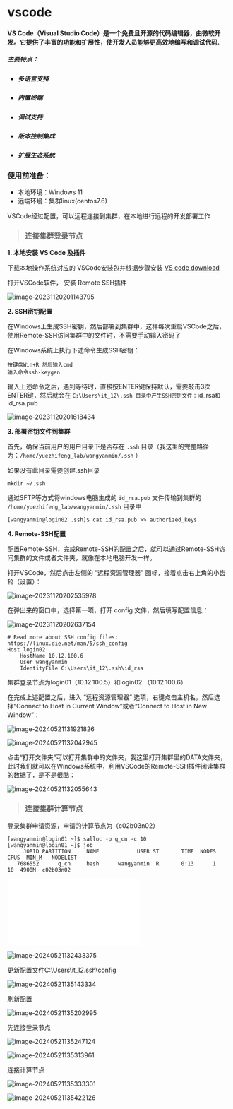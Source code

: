 #                                        vscode

#### VS Code（Visual Studio Code）是一个免费且开源的代码编辑器，由微软开发。它提供了丰富的功能和扩展性，使开发人员能够更高效地编写和调试代码.



##### 主要特点：

- ##### 多语言支持

- ##### 内置终端

- ##### 调试支持

- ##### 版本控制集成

- ##### 扩展生态系统

  

### 使用前准备：

- 本地环境：Windows 11
- 远端环境：集群linux(centos7.6)

VSCode经过配置，可以远程连接到集群，在本地进行远程的开发部署工作



> ### 连接集群登录节点



**1. 本地安装 VS Code 及插件**

下载本地操作系统对应的 VSCode安装包并根据步骤安装 [VS code download](https://code.visualstudio.com/download) 

打开VSCode软件， 安装 Remote SSH插件

<img src=".image\vscode\image-20231120201143795.png" alt="image-20231120201143795" />

**2. SSH密钥配置**

在Windows上生成SSH密钥，然后部署到集群中，这样每次重启VSCode之后，使用Remote-SSH访问集群中的文件时，不需要手动输入密码了

在Windows系统上执行下述命令生成SSH密钥：

```
按键盘Win+R 然后输入cmd
输入命令ssh-keygen
```

输入上述命令之后，遇到等待时，直接按ENTER键保持默认，需要敲击3次ENTER键，然后就会在 `C:\Users\it_12\.ssh 目录中产生SSH密钥文件：`id_rsa` 和 `id_rsa.pub

<img src=".image\vscode\image-20231120201618434.png" alt="image-20231120201618434" />



**3. 部署密钥文件到集群**

首先，确保当前用户的用户目录下是否存在 `.ssh` 目录（我这里的完整路径为：`/home/yuezhifeng_lab/wangyanmin/.ssh` ）

如果没有此目录需要创建.ssh目录

```
mkdir ~/.ssh
```

通过SFTP等方式将windows电脑生成的 `id_rsa.pub` 文件传输到集群的 `/home/yuezhifeng_lab/wangyanmin/.ssh` 目录中

```
[wangyanmin@login02 .ssh]$ cat id_rsa.pub >> authorized_keys
```



**4. Remote-SSH配置**

配置Remote-SSH，完成Remote-SSH的配置之后，就可以通过Remote-SSH访问集群的文件或者文件夹，就像在本地电脑开发一样。

打开VSCode，然后点击左侧的 “远程资源管理器” 图标，接着点击右上角的小齿轮（设置）：

<img src=".image\vscode\image-20231120202535978.png" alt="image-20231120202535978" />

在弹出来的窗口中，选择第一项，打开 config 文件，然后填写配置信息：

<img src=".image\vscode\image-20231120202637154.png" alt="image-20231120202637154" />

```
# Read more about SSH config files: https://linux.die.net/man/5/ssh_config
Host login02
    HostName 10.12.100.6
    User wangyanmin
    IdentityFile C:\Users\it_12\.ssh\id_rsa
```

 集群登录节点为login01（10.12.100.5）和login02 （10.12.100.6）

在完成上述配置之后，进入 “远程资源管理器” 选项，右键点击主机名，然后选择“Connect to Host in Current Window”或者“Connect to Host in New Window”：

![image-20240521131921826](.image\vscode\image-20240521131921826.png)

![image-20240521132042945](.image\vscode\image-20240521132042945.png)

点击“打开文件夹”可以打开集群中的文件夹，我这里打开集群里的DATA文件夹，此时我们就可以在Windows系统中，利用VSCode的Remote-SSH插件阅读集群的数据了，是不是很酷：

![image-20240521132055643](.image\vscode\image-20240521132055643.png)



> ### 连接集群计算节点

登录集群申请资源，申请的计算节点为（c02b03n02）

```
[wangyanmin@login01 ~]$ salloc -p q_cn -c 10  
[wangyanmin@login01 ~]$ job
     JOBID PARTITION     NAME            USER ST       TIME  NODES   CPUS  MIN_M   NODELIST
   7686552      q_cn     bash      wangyanmin  R       0:13      1     10  4900M  c02b03n02
```

![image-20240521132413454](.image\vscode\vscode.md)

![image-20240521132433375](.image\vscode\image-20240521132433375.png)

更新配置文件C:\Users\it_12\.ssh\config

![image-20240521135143334](.image\vscode\image-20240521135143334.png)

刷新配置



![image-20240521135202995](.image\vscode\image-20240521135202995.png)

先连接登录节点

![image-20240521135247124](.image\vscode\image-20240521135247124.png)

![image-20240521135313961](.image\vscode\image-20240521135313961.png)

连接计算节点

![image-20240521135333301](.image\vscode\image-20240521135333301.png)



![image-20240521135422126](.image\vscode\image-20240521135422126.png)
